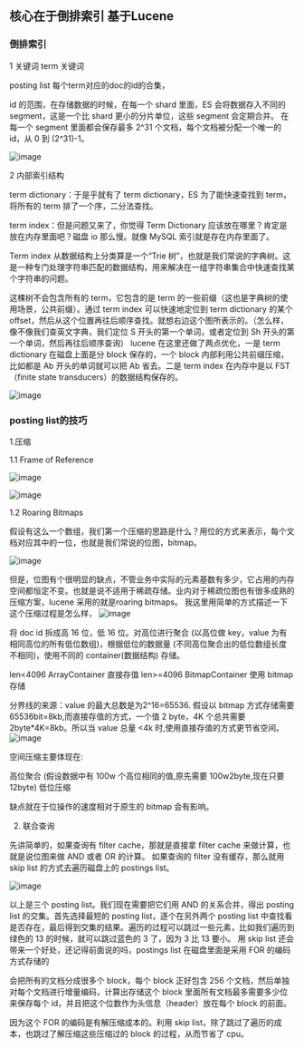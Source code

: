 ## 核心在于倒排索引 基于Lucene
### 倒排索引
1 关键词
term 关键词

posting list 每个term对应的doc的id的合集，

 id 的范围，在存储数据的时候，在每一个 shard 里面，ES 会将数据存入不同的 segment，这是一个比 shard 更小的分片单位，这些 segment 会定期合并。
在每一个 segment 里面都会保存最多 2^31 个文档，每个文档被分配一个唯一的 id，从 0 到 (2^31)-1。

![image](https://user-images.githubusercontent.com/42630862/132990078-6397fb67-5de5-4b16-82c1-84eb46929c92.png)

2 内部索引结构

term dictionary：于是乎就有了 term dictionary，ES 为了能快速查找到 term，将所有的 term 排了一个序，二分法查找。

term index：但是问题又来了，你觉得 Term Dictionary 应该放在哪里？肯定是放在内存里面吧？磁盘 io 那么慢。就像 MySQL 索引就是存在内存里面了。

Term index 从数据结构上分类算是一个“Trie 树”，也就是我们常说的字典树。这是一种专门处理字符串匹配的数据结构，用来解决在一组字符串集合中快速查找某个字符串的问题。

这棵树不会包含所有的 term，它包含的是 term 的一些前缀（这也是字典树的使用场景，公共前缀）。通过 term index 可以快速地定位到 term dictionary 的某个 offset，然后从这个位置再往后顺序查找。就想右边这个图所表示的。（怎么样，像不像我们查英文字典，我们定位 S 开头的第一个单词，或者定位到 Sh 开头的第一个单词，然后再往后顺序查询）
lucene 在这里还做了两点优化，一是 term dictionary 在磁盘上面是分 block 保存的，一个 block 内部利用公共前缀压缩，比如都是 Ab 开头的单词就可以把 Ab 省去。二是 term index 在内存中是以 FST（finite state transducers）的数据结构保存的。


![image](https://user-images.githubusercontent.com/42630862/132990189-64306fa7-dddb-490d-a30d-4dac84072fac.png)

### posting list的技巧

1.压缩

1.1 Frame of Reference

![image](https://user-images.githubusercontent.com/42630862/132990378-0c62e473-a82f-44f7-9a99-e0f54c077d55.png)

![image](https://user-images.githubusercontent.com/42630862/132990385-883253dd-b060-4d4a-be81-53f0f59e8fcc.png)

1.2 Roaring Bitmaps

假设有这么一个数组，我们第一个压缩的思路是什么？用位的方式来表示，每个文档对应其中的一位，也就是我们常说的位图，bitmap。

![image](https://user-images.githubusercontent.com/42630862/132991010-90ec189b-7b50-48b4-b0ca-40c8e6423b1d.png)

但是，位图有个很明显的缺点，不管业务中实际的元素基数有多少，它占用的内存空间都恒定不变。也就是说不适用于稀疏存储。业内对于稀疏位图也有很多成熟的压缩方案，lucene 采用的就是roaring bitmaps。
我这里用简单的方式描述一下这个压缩过程是怎么样，
![image](https://user-images.githubusercontent.com/42630862/132991127-eb3cf341-b3d6-4029-b4b1-9e0c0cdb172f.png)

将 doc id 拆成高 16 位，低 16 位。对高位进行聚合 (以高位做 key，value 为有相同高位的所有低位数组)，根据低位的数据量 (不同高位聚合出的低位数组长度不相同)，使用不同的 container(数据结构) 存储。

len<4096 ArrayContainer 直接存值
len>=4096 BitmapContainer 使用 bitmap 存储

分界线的来源：value 的最大总数是为2^16=65536. 假设以 bitmap 方式存储需要 65536bit=8kb,而直接存值的方式，一个值 2 byte，4K 个总共需要2byte*4K=8kb。所以当 value 总量 <4k 时,使用直接存值的方式更节省空间。
![image](https://user-images.githubusercontent.com/42630862/132991135-58fb9972-0789-4e82-9972-fe797cc7a3ae.png)
      
空间压缩主要体现在:

高位聚合 (假设数据中有 100w 个高位相同的值,原先需要 100w2byte,现在只要 12byte)
低位压缩

缺点就在于位操作的速度相对于原生的 bitmap 会有影响。


2. 联合查询

先讲简单的，如果查询有 filter cache，那就是直接拿 filter cache 来做计算，也就是说位图来做 AND 或者 OR 的计算。
如果查询的 filter 没有缓存，那么就用 skip list 的方式去遍历磁盘上的 postings list。

![image](https://user-images.githubusercontent.com/42630862/132992991-afc91e2e-4cdc-4ddb-ac06-ead4e58e89af.png)

以上是三个 posting list。我们现在需要把它们用 AND 的关系合并，得出 posting list 的交集。首先选择最短的 posting list，逐个在另外两个 posting list 中查找看是否存在，最后得到交集的结果。遍历的过程可以跳过一些元素，比如我们遍历到绿色的 13 的时候，就可以跳过蓝色的 3 了，因为 3 比 13 要小。
用 skip list 还会带来一个好处，还记得前面说的吗，postings list 在磁盘里面是采用 FOR 的编码方式存储的

会把所有的文档分成很多个 block，每个 block 正好包含 256 个文档，然后单独对每个文档进行增量编码，计算出存储这个 block 里面所有文档最多需要多少位来保存每个 id，并且把这个位数作为头信息（header）放在每个 block 的前面。

因为这个 FOR 的编码是有解压缩成本的。利用 skip list，除了跳过了遍历的成本，也跳过了解压缩这些压缩过的 block 的过程，从而节省了 cpu。





































